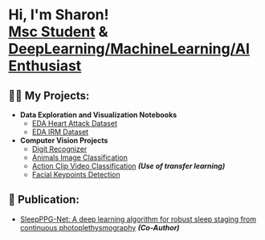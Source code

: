 <h1>Hi, I'm Sharon! <br/><a href="https://www.linkedin.com/in/sharon-salabi-a88b5580/">Msc Student</a> & <a href="https://github.com/ssalabi">DeepLearning/MachineLearning/AI Enthusiast </a>

<h2>👨‍💻 My Projects:</h2>

- <b>Data Exploration and Visualization Notebooks</b>
  - [EDA Heart Attack Dataset](https://github.com/ssalabi/EDA-Heart-Attack-Dataset)
  - [EDA IRM Dataset](https://github.com/ssalabi/EDA-Medical-IRM-Dataset)
- <b>Computer Vision Projects</b>
  - [Digit Recognizer](https://github.com/ssalabi/Digit-Recognizer) 
  - [Animals Image Classification](https://github.com/ssalabi/CV-AnimalDataset)
  - [Action Clip Video Classification](https://github.com/ssalabi/Video-Classification) <i><b>(Use of transfer learning)</b></i>
  - [Facial Keypoints Detection](https://github.com/ssalabi/facial-keypoint-detection-project) 

<h2>📃 Publication:</h2>

  - [SleepPPG-Net: A deep learning algorithm for robust sleep staging from
continuous photoplethysmography](https://arxiv.org/abs/2202.05735) <i><b>(Co-Author)</b></i>





